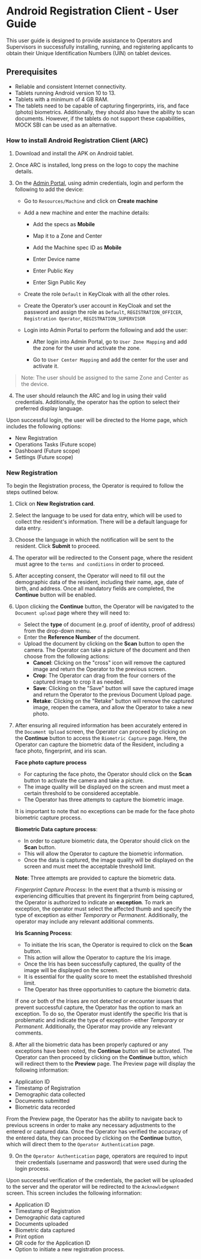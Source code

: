 # Android Registration Client - User Guide

This user guide is designed to provide assistance to Operators and Supervisors in successfully installing, running, and registering applicants to obtain their Unique Identification Numbers (UIN) on tablet devices.

## Prerequisites

* Reliable and consistent Internet connectivity.
* Tablets running Android version 10 to 13.
* Tablets with a minimum of 4 GB RAM.
* The tablets need to be capable of capturing fingerprints, iris, and face (photo) biometrics. Additionally, they should also have the ability to scan documents. However, if the tablets do not support these capabilities, MOCK SBI can be used as an alternative.

### How to install Android Registration Client (ARC)

1. Download and install the APK on Android tablet.

2. Once ARC is installed, long press on the logo to copy the machine details.

3. On the [Admin Portal](https://docs.mosip.io/1.2.0/modules/administration/admin-portal-user-guide), using admin credentials, login and perform the following to add the device:

    * Go to `Resources/Machine` and click on **Create machine**

    * Add a new machine and enter the machine details:

      * Add the specs as **Mobile**

      * Map it to a Zone and Center

      * Add the Machine spec ID as **Mobile**

      * Enter Device name

      * Enter Public Key

      * Enter Sign Public Key

   * Create the role `Default` in KeyCloak with all the other roles.

   * Create the Operator’s user account in KeyCloak and set the password and assign the role as `Default`, `REGISTRATION_OFFICER`, 
     `Registration Operator`, `REGISTRATION_SUPERVISOR` 

   * Login into Admin Portal to perform the following and add the user:

      * After login into Admin Portal, go to `User Zone Mapping` and add the zone for the user and activate the zone.

      * Go to `User Center Mapping` and add the center for the user and activate it.

> Note: The user should be assigned to the same Zone and Center as the device.

4. The user should relaunch the ARC and log in using their valid credentials. Additionally, the operator has the option to select their preferred display language. 

  Upon successful login, the user will be directed to the Home page, which includes the following options:

  - New Registration
  - Operations Tasks (Future scope)
  - Dashboard (Future scope)
  - Settings (Future scope)

### New Registration

To begin the Registration process, the Operator is required to follow the steps outlined below.

1. Click on **New Registration card**.
2. Select the language to be used for data entry, which will be used to collect the resident's information. There will be a default language for data entry.
3. Choose the language in which the notification will be sent to the resident. 
  Click **Submit**  to proceed.
4. The operator will be redirected to the Consent page, where the resident must agree to the `terms and conditions` in order to proceed.
5. After accepting consent, the Operator will need to fill out the demographic data of the resident, including their name, age, date of birth, and address. Once all mandatory fields are completed, the **Continue** button will be enabled.
6. Upon clicking the **Continue** button, the Operator will be navigated to the `Document upload` page where they will need to:
   * Select the **type** of document (e.g. proof of identity, proof of address) from the drop-down menu.
   * Enter the **Reference Number** of the document.
   * Upload the document by clicking on the **Scan** button to open the camera. The Operator can take a picture of the document and then choose from the following actions:
     - **Cancel**: Clicking on the "cross" icon will remove the captured image and return the Operator to the previous screen.
     - **Crop**: The Operator can drag from the four corners of the captured image to crop it as needed.
     - **Save**: Clicking on the "Save" button will save the captured image and return the Operator to the previous Document Upload page.
     - **Retake**: Clicking on the "Retake" button will remove the captured image, reopen the camera, and allow the Operator to take a new photo.
7. After ensuring all required information has been accurately entered in the `Document Upload` screen, the Operator can proceed by clicking on the **Continue** button to access the `Biometric Capture` page. Here, the Operator can capture the biometric data of the Resident, including a face photo, fingerprint, and iris scan.

      **Face photo capture process**

      * For capturing the face photo, the Operator should click on the **Scan** button to activate the camera and       take a picture.
      * The image quality will be displayed on the screen and must meet a certain threshold to be considered       acceptable.
      * The Operator has three attempts to capture the biometric image.

      It is important to note that no exceptions can be made for the face photo biometric capture process.

      **Biometric Data capture process**:

      * In order to capture biometric data, the Operator should click on the **Scan** button.
      * This will allow the Operator to capture the biometric information.
      * Once the data is captured, the image quality will be displayed on the screen and must meet the acceptable       threshold limit.
  
      **Note**: Three attempts are provided to capture the biometric data.

      _Fingerprint Capture Process_: In the event that a thumb is missing or experiencing difficulties that             prevent its fingerprint from being captured, the Operator is authorized to indicate an **exception**. To mark       an exception, the operator must select the affected thumb and specify the type of exception as either             _Temporary_ or _Permanent_. Additionally, the operator may include any relevant additional comments.

      **Iris Scanning Process**:

      * To initiate the Iris scan, the Operator is required to click on the **Scan** button.
      * This action will allow the Operator to capture the Iris image.
      * Once the Iris has been successfully captured, the quality of the image will be displayed on the screen.
      * It is essential for the quality score to meet the established threshold limit.
      * The Operator has three opportunities to capture the biometric data.

      If one or both of the Irises are not detected or encounter issues that prevent successful capture, the       Operator has the option to mark an exception. To do so, the Operator must identify the specific Iris that is       problematic and indicate the type of exception- either _Temporary_ or _Permanent_. Additionally, the Operator may provide any relevant comments.

8. After all the biometric data has been properly captured or any exceptions have been noted, the **Continue** button will be activated. The Operator can then proceed by clicking on the **Continue** button, which will redirect them to the **Preview** page. The Preview page will display the following information:

- Application ID
- Timestamp of Registration
- Demographic data collected
- Documents submitted
- Biometric data recorded

From the Preview page, the Operator has the ability to navigate back to previous screens in order to make any necessary adjustments to the entered or captured data. Once the Operator has verified the accuracy of the entered data, they can proceed by clicking on the **Continue** button, which will direct them to the `Operator Authentication` page.

9. On the `Operator Authentication` page, operators are required to input their credentials (username and password) that were used during the login process. 

  Upon successful verification of the credentials, the packet will be uploaded to the server and the operator will 
  be redirected to the `Acknowledgment` screen. This screen includes the following information:

  - Application ID
  - Timestamp of Registration
  - Demographic data captured
  - Documents uploaded
  - Biometric data captured
  - Print option
  - QR code for the Application ID
  - Option to initiate a new registration process.



